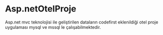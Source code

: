 # Asp.netOtelProje
Asp.net mvc teknolojisi ile geliştirilen dataların codefirst eklenildiği otel proje uygulaması mysql ve mssql le çalışabilmektedir.
